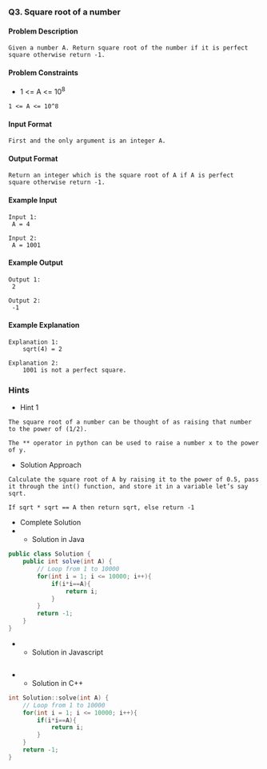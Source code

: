 ### Q3. Square root of a number
#### Problem Description
```text
Given a number A. Return square root of the number if it is perfect 
square otherwise return -1.
```
#### Problem Constraints
* <p>1 &lt;= A &lt;= 10<sup>8</sup></p>
```text
1 <= A <= 10^8
```
#### Input Format
```text
First and the only argument is an integer A.
```
#### Output Format
```text
Return an integer which is the square root of A if A is perfect 
square otherwise return -1.
```
#### Example Input
```text
Input 1:
 A = 4

Input 2:
 A = 1001
```
#### Example Output
```text
Output 1:
 2

Output 2:
 -1
```
#### Example Explanation
```text
Explanation 1:
    sqrt(4) = 2

Explanation 2:
    1001 is not a perfect square.
```
### Hints
* Hint 1
```text
The square root of a number can be thought of as raising that number 
to the power of (1/2).

The ** operator in python can be used to raise a number x to the power of y.
```
* Solution Approach
```text
Calculate the square root of A by raising it to the power of 0.5, pass 
it through the int() function, and store it in a variable let’s say sqrt.

If sqrt * sqrt == A then return sqrt, else return -1
```
* Complete Solution
* * Solution in Java
```java
public class Solution {
    public int solve(int A) {
        // Loop from 1 to 10000
        for(int i = 1; i <= 10000; i++){
            if(i*i==A){
                return i;
            }
        }
        return -1;
    }
}
```
* * Solution in Javascript
```javascript

```
* * Solution in C++
```cpp
int Solution::solve(int A) {
    // Loop from 1 to 10000
    for(int i = 1; i <= 10000; i++){
        if(i*i==A){
            return i;
        }
    }
    return -1;
}
```

